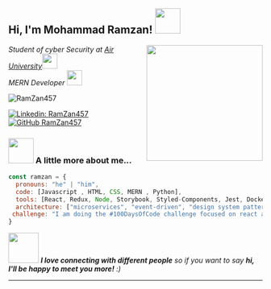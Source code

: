<h2> Hi, I'm Mohammad Ramzan! <img src="https://media.giphy.com/media/mGcNjsfWAjY5AEZNw6/giphy.gif" width="50"></h2>
<img align='right' src="https://cdn.dribbble.com/users/1025838/screenshots/6220885/devguy3.gif" width="230">
<p><em>Student of cyber Security at <a href="https://www.au.edu.pk/">Air University</a><img src="https://media.giphy.com/media/fYSnHlufseco8Fh93Z/giphy.gif" width="30">
</br>
   MERN Developer <img src="https://media.giphy.com/media/WUlplcMpOCEmTGBtBW/giphy.gif" width="30"> 
</em></p>
<p align="left"> <img src="https://komarev.com/ghpvc/?username=RamZan457&label=Profile%20views&color=0e75b6&style=flat" alt="RamZan457" /> </p>

[![Linkedin: RamZan457](https://img.shields.io/badge/-ramzan457-blue?style=flat-square&logo=Linkedin&logoColor=white&link=https://www.linkedin.com/in/ramzan457/)](https://www.linkedin.com/in/ramzan457/)
[![GitHub RamZan457](https://img.shields.io/github/followers/RamZan457?label=follow&style=social)](https://github.com/RamZan457)


### <img src="https://media.giphy.com/media/VgCDAzcKvsR6OM0uWg/giphy.gif" width="50"> A little more about me...  

```javascript
const ramzan = {
  pronouns: "he" | "him",
  code: [Javascript , HTML, CSS, MERN , Python],
  tools: [React, Redux, Node, Storybook, Styled-Components, Jest, Docker],
  architecture: ["microservices", "event-driven", "design system pattern"],
 challenge: "I am doing the #100DaysOfCode challenge focused on react and typescript"
}
```

<img src="https://media.giphy.com/media/LnQjpWaON8nhr21vNW/giphy.gif" width="60"> <em><b>I love connecting with different people</b> so if you want to say <b>hi, I'll be happy to meet you more!</b> :)</em>

---
